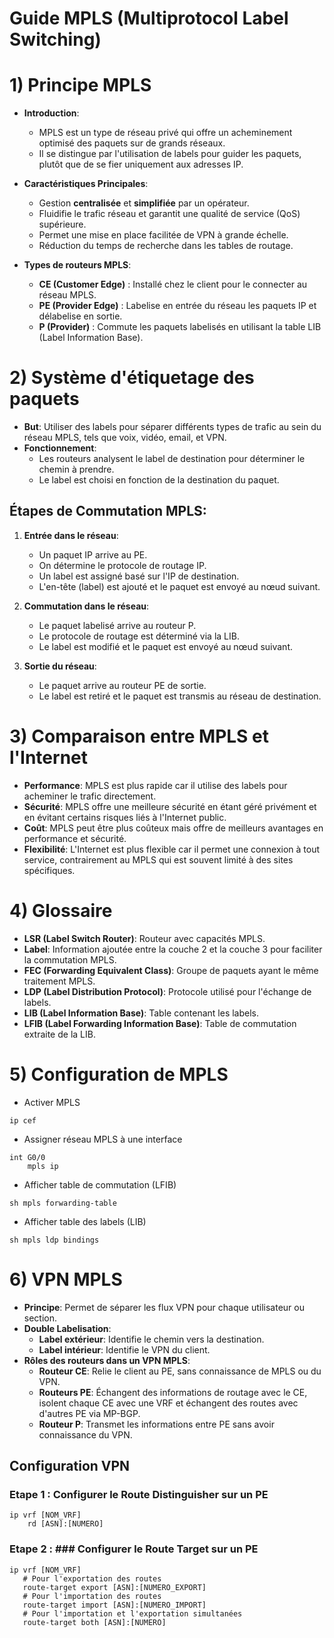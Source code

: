 # **Guide MPLS (Multiprotocol Label Switching)**

# **1) Principe MPLS**

- **Introduction**:
    
    - MPLS est un type de réseau privé qui offre un acheminement optimisé des paquets sur de grands réseaux.
    - Il se distingue par l'utilisation de labels pour guider les paquets, plutôt que de se fier uniquement aux adresses IP.
- **Caractéristiques Principales**:
    
    - Gestion **centralisée** et **simplifiée** par un opérateur.
    - Fluidifie le trafic réseau et garantit une qualité de service (QoS) supérieure.
    - Permet une mise en place facilitée de VPN à grande échelle.
    - Réduction du temps de recherche dans les tables de routage.
- **Types de routeurs MPLS**:
    
    - **CE (Customer Edge)** : Installé chez le client pour le connecter au réseau MPLS.
    - **PE (Provider Edge)** : Labelise en entrée du réseau les paquets IP et délabelise en sortie.
    - **P (Provider)** : Commute les paquets labelisés en utilisant la table LIB (Label Information Base).

# **2) Système d'étiquetage des paquets**

- **But**: Utiliser des labels pour séparer différents types de trafic au sein du réseau MPLS, tels que voix, vidéo, email, et VPN.
- **Fonctionnement**:
    - Les routeurs analysent le label de destination pour déterminer le chemin à prendre.
    - Le label est choisi en fonction de la destination du paquet.

## **Étapes de Commutation MPLS**:

1. **Entrée dans le réseau**:
    
    - Un paquet IP arrive au PE.
    - On détermine le protocole de routage IP.
    - Un label est assigné basé sur l'IP de destination.
    - L'en-tête (label) est ajouté et le paquet est envoyé au nœud suivant.
2. **Commutation dans le réseau**:
    
    - Le paquet labelisé arrive au routeur P.
    - Le protocole de routage est déterminé via la LIB.
    - Le label est modifié et le paquet est envoyé au nœud suivant.
3. **Sortie du réseau**:
    
    - Le paquet arrive au routeur PE de sortie.
    - Le label est retiré et le paquet est transmis au réseau de destination.

# **3) Comparaison entre MPLS et l'Internet**

- **Performance**: MPLS est plus rapide car il utilise des labels pour acheminer le trafic directement.
- **Sécurité**: MPLS offre une meilleure sécurité en étant géré privément et en évitant certains risques liés à l'Internet public.
- **Coût**: MPLS peut être plus coûteux mais offre de meilleurs avantages en performance et sécurité.
- **Flexibilité**: L'Internet est plus flexible car il permet une connexion à tout service, contrairement au MPLS qui est souvent limité à des sites spécifiques.

# **4) Glossaire**

- **LSR (Label Switch Router)**: Routeur avec capacités MPLS.
- **Label**: Information ajoutée entre la couche 2 et la couche 3 pour faciliter la commutation MPLS.
- **FEC (Forwarding Equivalent Class)**: Groupe de paquets ayant le même traitement MPLS.
- **LDP (Label Distribution Protocol)**: Protocole utilisé pour l'échange de labels.
- **LIB (Label Information Base)**: Table contenant les labels.
- **LFIB (Label Forwarding Information Base)**: Table de commutation extraite de la LIB.

# 5) Configuration de MPLS
* Activer MPLS
```
ip cef
```
* Assigner réseau MPLS à une interface
```
int G0/0
	mpls ip
```
* Afficher table de commutation (LFIB)
```
sh mpls forwarding-table
```
* Afficher table des labels (LIB)
```
sh mpls ldp bindings
```

# **6) VPN MPLS**

- **Principe**: Permet de séparer les flux VPN pour chaque utilisateur ou section.
- **Double Labelisation**:
    - **Label extérieur**: Identifie le chemin vers la destination.
    - **Label intérieur**: Identifie le VPN du client.
- **Rôles des routeurs dans un VPN MPLS**:
    - **Routeur CE**: Relie le client au PE, sans connaissance de MPLS ou du VPN.
    - **Routeurs PE**: Échangent des informations de routage avec le CE, isolent chaque CE avec une VRF et échangent des routes avec d'autres PE via MP-BGP.
    - **Routeur P**: Transmet les informations entre PE sans avoir connaissance du VPN.

## Configuration VPN

### Etape 1 : Configurer le Route Distinguisher sur un PE
```
ip vrf [NOM_VRF] 
	rd [ASN]:[NUMERO]
```
### Etape 2 : ### Configurer le Route Target sur un PE
```
ip vrf [NOM_VRF]
   # Pour l'exportation des routes
   route-target export [ASN]:[NUMERO_EXPORT]
   # Pour l'importation des routes
   route-target import [ASN]:[NUMERO_IMPORT]
   # Pour l'importation et l'exportation simultanées
   route-target both [ASN]:[NUMERO]
```